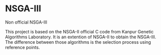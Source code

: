 # NSGA-III
Non official NSGA-III

This project is based on the NSGA-II official C code from Kanpur Genetic Algorithms Laboratory. It is an extention of NSGA-II to obtain the NSGA-III. The difference between those algorithms is the selection process using reference points.

